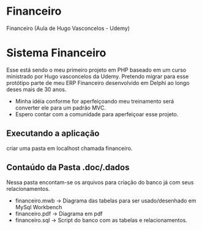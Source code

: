 # Financeiro
Financeiro (Aula de Hugo Vasconcelos - Udemy)

# Sistema Financeiro
 
Esse está sendo o meu primeiro projeto em PHP baseado em um curso ministrado por Hugo vasconcelos da Udemy.
Pretendo migrar para esse protótipo parte de meu ERP Financeiro desenvolvido em Delphi ao longo deses mais de 30 anos.
- Minha idéia conforme for aperfeiçoando meu treinamento será converter ele para um padrão MVC.
- Espero contar com a comunidade para aperfeiçoar esse projeto.

## Executando a aplicação

criar uma pasta em localhost chamada financeiro.

## Contaúdo da Pasta .doc/.dados
Nessa pasta encontam-se os arquivos para criação do banco já com seus relacionamentos.
- financeiro.mwb -> Diagrama das tabelas para ser usado/desenhado em MySql Workbench
- financeiro.pdf -> Diagrama em pdf
- financeiro.sql -> Script do banco com as tabelas e relacionamentos.
